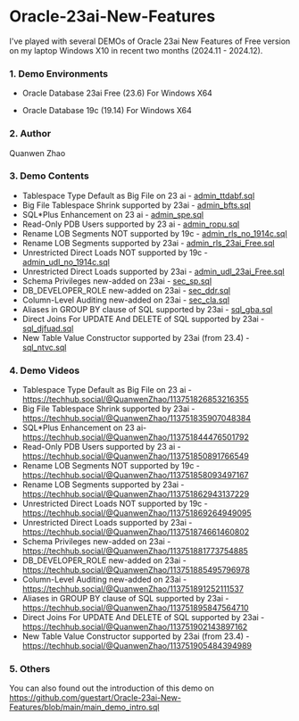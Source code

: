 # Oracle-23ai-New-Features

I've played with several DEMOs of Oracle 23ai New Features of Free version on my laptop Windows X10 in recent two months (2024.11 - 2024.12).

### 1. Demo Environments

- Oracle Database 23ai Free (23.6) For Windows X64

- Oracle Database 19c (19.14) For Windows X64

### 2. Author

Quanwen Zhao

### 3. Demo Contents

- Tablespace Type Default as Big File on 23 ai - [admin_ttdabf.sql](https://github.com/guestart/Oracle-23ai-New-Features/blob/main/admin_ttdabf.sql)
- Big File Tablespace Shrink supported by 23ai - [admin_bfts.sql](https://github.com/guestart/Oracle-23ai-New-Features/blob/main/admin_bfts.sql)
- SQL*Plus Enhancement on 23 ai - [admin_spe.sql](https://github.com/guestart/Oracle-23ai-New-Features/blob/main/admin_spe.sql)
- Read-Only PDB Users supported by 23 ai - [admin_ropu.sql](https://github.com/guestart/Oracle-23ai-New-Features/blob/main/admin_ropu.sql)
- Rename LOB Segments NOT supported by 19c - [admin_rls_no_1914c.sql](https://github.com/guestart/Oracle-23ai-New-Features/blob/main/admin_rls_no_1914c.sql)
- Rename LOB Segments supported by 23ai - [admin_rls_23ai_Free.sql](https://github.com/guestart/Oracle-23ai-New-Features/blob/main/admin_rls_23ai_Free.sql)
- Unrestricted Direct Loads NOT supported by 19c - [admin_udl_no_1914c.sql](https://github.com/guestart/Oracle-23ai-New-Features/blob/main/admin_udl_no_1914c.sql)
- Unrestricted Direct Loads supported by 23ai - [admin_udl_23ai_Free.sql](https://github.com/guestart/Oracle-23ai-New-Features/blob/main/admin_udl_23ai_Free.sql)
- Schema Privileges new-added on 23ai - [sec_sp.sql](https://github.com/guestart/Oracle-23ai-New-Features/blob/main/sec_sp.sql)
- DB_DEVELOPER_ROLE new-added on 23ai - [sec_ddr.sql](https://github.com/guestart/Oracle-23ai-New-Features/blob/main/sec_ddr.sql)
- Column-Level Auditing new-added on 23ai - [sec_cla.sql](https://github.com/guestart/Oracle-23ai-New-Features/blob/main/sec_cla.sql)
- Aliases in GROUP BY clause of SQL supported by 23ai - [sql_gba.sql](https://github.com/guestart/Oracle-23ai-New-Features/blob/main/sql_gba.sql)
- Direct Joins For UPDATE And DELETE of SQL supported by 23ai - [sql_djfuad.sql](https://github.com/guestart/Oracle-23ai-New-Features/blob/main/sql_djfuad.sql)
- New Table Value Constructor supported by 23ai (from 23.4) - [sql_ntvc.sql](https://github.com/guestart/Oracle-23ai-New-Features/blob/main/sql_ntvc.sql)

### 4. Demo Videos

- Tablespace Type Default as Big File on 23 ai - https://techhub.social/@QuanwenZhao/113751826853216355
- Big File Tablespace Shrink supported by 23ai - https://techhub.social/@QuanwenZhao/113751835907048384
- SQL*Plus Enhancement on 23 ai- https://techhub.social/@QuanwenZhao/113751844476501792
- Read-Only PDB Users supported by 23 ai - https://techhub.social/@QuanwenZhao/113751850891766549
- Rename LOB Segments NOT supported by 19c - https://techhub.social/@QuanwenZhao/113751858093497167
- Rename LOB Segments supported by 23ai - https://techhub.social/@QuanwenZhao/113751862943137229
- Unrestricted Direct Loads NOT supported by 19c - https://techhub.social/@QuanwenZhao/113751869264949095
- Unrestricted Direct Loads supported by 23ai - https://techhub.social/@QuanwenZhao/113751874661460802
- Schema Privileges new-added on 23ai - https://techhub.social/@QuanwenZhao/113751881773754885
- DB_DEVELOPER_ROLE new-added on 23ai - https://techhub.social/@QuanwenZhao/113751885495796978
- Column-Level Auditing new-added on 23ai - https://techhub.social/@QuanwenZhao/113751891252111537
- Aliases in GROUP BY clause of SQL supported by 23ai - https://techhub.social/@QuanwenZhao/113751895847564710
- Direct Joins For UPDATE And DELETE of SQL supported by 23ai - https://techhub.social/@QuanwenZhao/113751902143897162
- New Table Value Constructor supported by 23ai (from 23.4) - https://techhub.social/@QuanwenZhao/113751905484394989

### 5. Others

You can also found out the introduction of this demo on https://github.com/guestart/Oracle-23ai-New-Features/blob/main/main_demo_intro.sql
